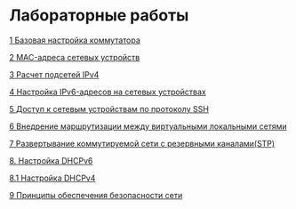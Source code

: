 # Лабораторные работы

<p><a href="https://github.com/KudryavcevR/Otus/tree/main/labs/1%20lab/readme.md">1 Базовая настройка коммутатора</a>
<p><a href="https://github.com/KudryavcevR/Otus/tree/main/labs/2lab/readme.md">2 MAC-адреса сетевых устройств</a>
<p><a href="https://github.com/KudryavcevR/Otus/blob/main/labs/3%20lab/readme.md">3 Расчет подсетей IPv4</a>
<p><a href="https://github.com/KudryavcevR/Otus/tree/main/labs/4%20lab#readme">4 Настройка IPv6-адресов на сетевых устройствах</a>
<p><a href="https://github.com/KudryavcevR/Otus/tree/main/labs/5%20lab#readme">5 Доступ к сетевым устройствам по протоколу SSH</a>
<p><a href="https://github.com/KudryavcevR/Otus/blob/main/labs/6%20lab/readme.md">6 Внедрение маршрутизации между виртуальными локальными сетями</a>
<p><a href="https://github.com/KudryavcevR/Otus/blob/main/labs/7%20lab/readme.md">7 Развертывание коммутируемой сети с резервными каналами(STP)</a>
<p><a href="https://github.com/KudryavcevR/Otus/blob/main/labs/8%20lab/readme.md">8. Настройка DHCPv6</a>
 <p><a href="https://github.com/KudryavcevR/Otus/blob/main/labs/8.1/readme.md">8.1 Настройка DHCPv4</a> 
<p><a href="https://github.com/KudryavcevR/Otus/blob/main/labs/9%20lab/readme.md">9 Принципы обеспечения безопасности сети</a>
